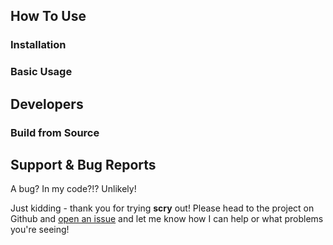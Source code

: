 ## How To Use

### Installation

### Basic Usage

## Developers

### Build from Source

## Support & Bug Reports

A bug? In my code?!? Unlikely!

Just kidding - thank you for trying **scry** out! Please head to the project on Github and [open an issue](https://github.com/joypauls/scry/issues/new) and let me know how I can help or what problems you're seeing!
